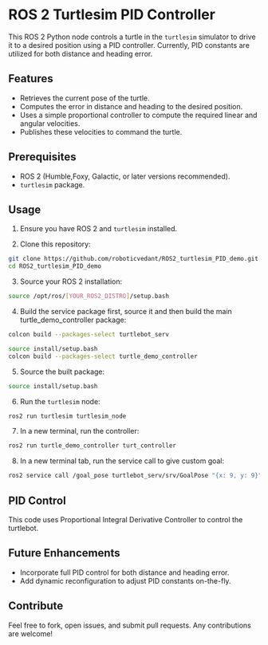 # ROS 2 Turtlesim PID Controller

This ROS 2 Python node controls a turtle in the `turtlesim` simulator to drive it to a desired position using a PID controller. Currently, PID constants are utilized for both distance and heading error.

## Features

- Retrieves the current pose of the turtle.
- Computes the error in distance and heading to the desired position.
- Uses a simple proportional controller to compute the required linear and angular velocities.
- Publishes these velocities to command the turtle.

## Prerequisites

- ROS 2 (Humble,Foxy, Galactic, or later versions recommended).
- `turtlesim` package.

## Usage

1. Ensure you have ROS 2 and `turtlesim` installed.

2. Clone this repository:

```bash
git clone https://github.com/roboticvedant/ROS2_turtlesim_PID_demo.git
cd ROS2_turtlesim_PID_demo
```

3. Source your ROS 2 installation:

```bash
source /opt/ros/[YOUR_ROS2_DISTRO]/setup.bash
```

4. Build the service package first, source it and then build the main turtle_demo_controller package:

```bash
colcon build --packages-select turtlebot_serv
```

```bash
source install/setup.bash
colcon build --packages-select turtle_demo_controller
```

5. Source the built package:

```bash
source install/setup.bash
```

6. Run the `turtlesim` node:

```bash
ros2 run turtlesim turtlesim_node
```

7. In a new terminal, run the controller:

```bash
ros2 run turtle_demo_controller turt_controller
```
8. In a new terminal tab, run the service call to give custom goal:

```bash
ros2 service call /goal_pose turtlebot_serv/srv/GoalPose "{x: 9, y: 9}"
```

## PID Control

This code uses Proportional Integral Derivative Controller to control the turtlebot.

## Future Enhancements

- Incorporate full PID control for both distance and heading error.
- Add dynamic reconfiguration to adjust PID constants on-the-fly.

## Contribute

Feel free to fork, open issues, and submit pull requests. Any contributions are welcome!
